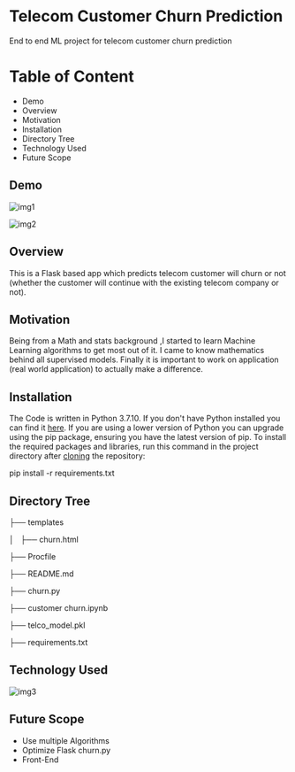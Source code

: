 # Telecom Customer Churn Prediction
End to end ML project for telecom customer churn prediction

##
# **Table of Content**

- Demo 
- Overview
- Motivation
- Installation
- Directory Tree
- Technology Used
- Future Scope

##
## **Demo**

![img1](https://user-images.githubusercontent.com/102221348/181690601-ee3189f1-4247-418e-a0c0-f6fd800e2306.png)

  ![img2](https://user-images.githubusercontent.com/102221348/181694864-3eda7f18-7f6e-42e5-972c-f905cedba4a9.png)

##
## **Overview**

This is a Flask based app which predicts telecom customer will churn or not (whether the customer will continue with the existing telecom company or not).

##
## **Motivation**

Being from a Math and stats background ,I started to learn Machine Learning algorithms to get most out of it. I came to know mathematics behind all supervised models. Finally it is important to work on application (real world application) to actually make a difference.

##
## **Installation**

The Code is written in Python 3.7.10. If you don't have Python installed you can find it [here](https://www.python.org/downloads/). If you are using a lower version of Python you can upgrade using the pip package, ensuring you have the latest version of pip. To install the required packages and libraries, run this command in the project directory after [cloning](https://www.howtogeek.com/451360/how-to-clone-a-github-repository/) the repository:

pip install -r requirements.txt

##
## **Directory **Tree****

├── templates

│   ├── churn.html

├── Procfile

├── README.md

├── churn.py

├── customer churn.ipynb

├── telco_model.pkl

├── requirements.txt

##
## **Technology Used**

![img3](https://user-images.githubusercontent.com/102221348/181692163-15141f09-2390-4a85-ad70-24131554b3e0.png)

##
## **Future Scope**

- Use multiple Algorithms
- Optimize Flask churn.py
- Front-End
##
